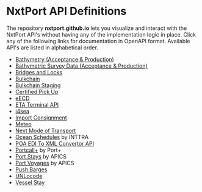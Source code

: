 # NxtPort API Definitions

The repository **nxtport.github.io** lets you visualize and interact with the NxtPort API's without having any of the implementation logic in place. Click any of the following links for documentation in OpenAPI format. Available API's are listed in alphabetical order.

* [Bathymetry (Acceptance & Production)](https://nxtport.github.io/?api=bathymetry)
* [Bathymetric Survey Data (Acceptance & Production)](https://nxtport.github.io/?api=bathymetric_survey_data)
* [Bridges and Locks](https://nxtport.github.io/?api=bridges_and_locks)
* [Bulkchain](https://nxtport.github.io/?api=bulkchain)
* [Bulkchain Staging](https://nxtport.github.io/?api=stg.bulkchain)
* [Certified Pick Up](https://nxtport.github.io/?api=certified_pick_up)
* [eECD](https://nxtport.github.io/?api=eecd)
* [ETA Terminal API](https://nxtport.github.io/?api=eta_terminal_api)
* [i4sea](https://nxtport.github.io/?api=i4sea)
* [Import Consignment](https://nxtport.github.io/?api=import_consignment_data)
* [Meteo](https://nxtport.github.io/?api=meteo)
* [Next Mode of Transport](https://nxtport.github.io/?api=nmot)
* [Ocean Schedules](https://nxtport.github.io/?api=ocean_schedules) by INTTRA
* [POA EDI To XML Convertor API](https://nxtport.github.io/?api=poa_edi_to_xml_convertor)
* [Portcall+](https://nxtport.github.io/?api=port_call_plus) by Port+
* [Port Stays](https://nxtport.github.io/?api=port_stays) by APICS
* [Port Voyages](https://nxtport.github.io/?api=port_voyages) by APICS
* [Push Barges](https://nxtport.github.io/?api=push_barges)
* [UNLocode](https://nxtport.github.io/?api=unlocode)
* [Vessel Stay](https://nxtport.github.io/?api=vessel_stay)

